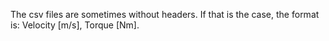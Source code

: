 The csv files are sometimes without headers. If that is the case, the format is: Velocity [m/s], Torque [Nm].